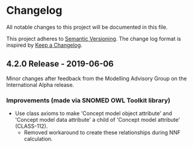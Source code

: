 # Changelog
All notable changes to this project will be documented in this file.

This project adheres to [Semantic Versioning](https://semver.org/spec/v2.0.0.html).
The change log format is inspired by [Keep a Changelog](https://keepachangelog.com/en/1.0.0/).


## 4.2.0 Release - 2019-06-06

Minor changes after feedback from the Modelling Advisory Group on the International Alpha release.

### Improvements (made via SNOMED OWL Toolkit library)
- Use class axioms to make 'Concept model object attribute' and 'Concept model data attribute' a child of 'Concept model attribute' (CLASS-112).
  - Removed workaround to create these relationships during NNF calculation.

